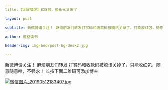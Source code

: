 ```yaml
---
title:【世醒啸虎】8X8前，崔永元又来了

layout: post

subtitle: 新微博请关注！ 麻烦朋友们转发打赏码和收款码被腾讯关掉了，只能收红包，随意随意哈，不强求！

author: 道格读书

header-img: img-bed/post-bg-desk2.jpg

---
```

 新微博请关注！ 麻烦朋友们转发
打赏码和收款码被腾讯关掉了，只能收红包，随意随意哈，不强求！
长按下面二维码可添加博主


[![微信图片_20190512183407.jpg](https://i.loli.net/2019/05/12/5cd7f719e0a6d.jpg)](https://i.loli.net/2019/05/12/5cd7f719e0a6d.jpg)
